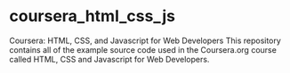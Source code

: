 # coursera_html_css_js
Coursera: HTML, CSS, and Javascript for Web Developers
This repository contains all of the example source code used in the Coursera.org course called HTML, CSS and Javascript for Web Developers.
